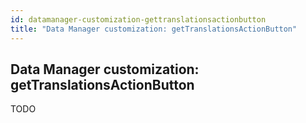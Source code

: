 ```yaml
---
id: datamanager-customization-gettranslationsactionbutton
title: "Data Manager customization: getTranslationsActionButton"
---
```


## Data Manager customization: getTranslationsActionButton

TODO

